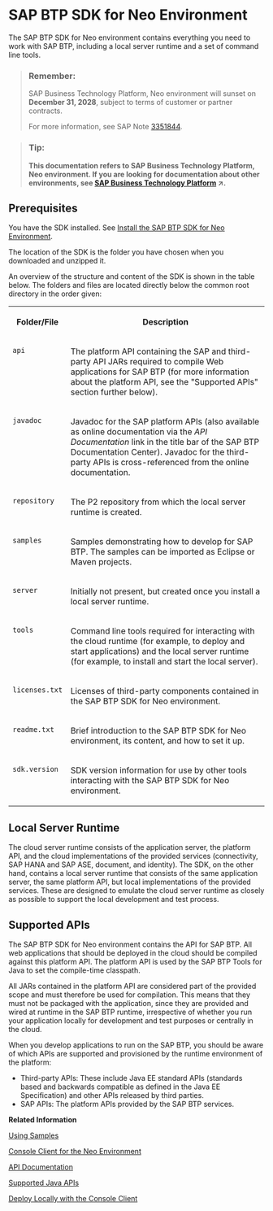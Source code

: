 <!-- loioe7f54c25bb571014baee8ae351acd8d5 -->

# SAP BTP SDK for Neo Environment

The SAP BTP SDK for Neo environment contains everything you need to work with SAP BTP, including a local server runtime and a set of command line tools.

> ### Remember:  
> SAP Business Technology Platform, Neo environment will sunset on **December 31, 2028**, subject to terms of customer or partner contracts.
> 
> For more information, see SAP Note [3351844](https://me.sap.com/notes/3351844).

> ### Tip:  
> **This documentation refers to SAP Business Technology Platform, Neo environment. If you are looking for documentation about other environments, see [SAP Business Technology Platform](https://help.sap.com/viewer/65de2977205c403bbc107264b8eccf4b/Cloud/en-US/6a2c1ab5a31b4ed9a2ce17a5329e1dd8.html "SAP Business Technology Platform (SAP BTP) is an integrated offering comprised of the following technology portfolios: application development; process automation; integration; data, analytics, and enterprise planning; artificial intelligence. The platform offers users the ability to turn data into business value, compose end-to-end business processes, connect entire IT landscapes, and personalize, build and extend SAP applications. This reduces the overall total cost of ownership maintaining SAP landscapes and third-party software across end-to-end business processes.") :arrow_upper_right:.**



## Prerequisites

You have the SDK installed. See [Install the SAP BTP SDK for Neo Environment](../30-development-neo/install-the-sap-btp-sdk-for-neo-environment-7613843.md).



The location of the SDK is the folder you have chosen when you downloaded and unzipped it.

An overview of the structure and content of the SDK is shown in the table below. The folders and files are located directly below the common root directory in the order given:


<table>
<tr>
<th valign="top">

Folder/File

</th>
<th valign="top">

Description

</th>
</tr>
<tr>
<td valign="top">

`api`

</td>
<td valign="top">

The platform API containing the SAP and third-party API JARs required to compile Web applications for SAP BTP \(for more information about the platform API, see the "Supported APIs" section further below\).

</td>
</tr>
<tr>
<td valign="top">

`javadoc`

</td>
<td valign="top">

Javadoc for the SAP platform APIs \(also available as online documentation via the *API Documentation* link in the title bar of the SAP BTP Documentation Center\). Javadoc for the third-party APIs is cross-referenced from the online documentation.

</td>
</tr>
<tr>
<td valign="top">

`repository`

</td>
<td valign="top">

The P2 repository from which the local server runtime is created.

</td>
</tr>
<tr>
<td valign="top">

`samples`

</td>
<td valign="top">

Samples demonstrating how to develop for SAP BTP. The samples can be imported as Eclipse or Maven projects.

</td>
</tr>
<tr>
<td valign="top">

`server`

</td>
<td valign="top">

Initially not present, but created once you install a local server runtime.

</td>
</tr>
<tr>
<td valign="top">

`tools`

</td>
<td valign="top">

Command line tools required for interacting with the cloud runtime \(for example, to deploy and start applications\) and the local server runtime \(for example, to install and start the local server\).

</td>
</tr>
<tr>
<td valign="top">

`licenses.txt`

</td>
<td valign="top">

Licenses of third-party components contained in the SAP BTP SDK for Neo environment.

</td>
</tr>
<tr>
<td valign="top">

`readme.txt`

</td>
<td valign="top">

Brief introduction to the SAP BTP SDK for Neo environment, its content, and how to set it up.

</td>
</tr>
<tr>
<td valign="top">

`sdk.version`

</td>
<td valign="top">

SDK version information for use by other tools interacting with the SAP BTP SDK for Neo environment.

</td>
</tr>
</table>



<a name="loioe7f54c25bb571014baee8ae351acd8d5__section_4E18236B50684A48A52CFEF5C004CD98"/>

## Local Server Runtime

The cloud server runtime consists of the application server, the platform API, and the cloud implementations of the provided services \(connectivity, SAP HANA and SAP ASE, document, and identity\). The SDK, on the other hand, contains a local server runtime that consists of the same application server, the same platform API, but local implementations of the provided services. These are designed to emulate the cloud server runtime as closely as possible to support the local development and test process.



<a name="loioe7f54c25bb571014baee8ae351acd8d5__section_E95A3B9EA3364F41B4A647E67F95A25A"/>

## Supported APIs

The SAP BTP SDK for Neo environment contains the API for SAP BTP. All web applications that should be deployed in the cloud should be compiled against this platform API. The platform API is used by the SAP BTP Tools for Java to set the compile-time classpath.

All JARs contained in the platform API are considered part of the provided scope and must therefore be used for compilation. This means that they must not be packaged with the application, since they are provided and wired at runtime in the SAP BTP runtime, irrespective of whether you run your application locally for development and test purposes or centrally in the cloud.

When you develop applications to run on the SAP BTP, you should be aware of which APIs are supported and provisioned by the runtime environment of the platform:

-   Third-party APIs: These include Java EE standard APIs \(standards based and backwards compatible as defined in the Java EE Specification\) and other APIs released by third parties.
-   SAP APIs: The platform APIs provided by the SAP BTP services.


**Related Information**  


[Using Samples](../30-development-neo/using-samples-937ce0d.md "The sample applications allow you to explore the core functionality of SAP BTP and show how this functionality can be used to develop more complex Web applications. The samples are included in the SAP BTP SDK for Neo environment or presented as blogs in the SAP Community.")

[Console Client for the Neo Environment](../50-administration-and-ops-neo/console-client-for-the-neo-environment-7613230.md)

[API Documentation](../30-development-neo/api-documentation-4570e92.md "API documentation for the Neo environment.")

[Supported Java APIs](../30-development-neo/supported-java-apis-e836a95.md)

[Deploy Locally with the Console Client](../30-development-neo/deploy-locally-with-the-console-client-937c833.md "The console client allows you to install a server runtime in a local folder and use it to deploy your application.")

